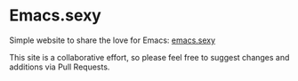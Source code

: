 # Emacs.sexy

Simple website to share the love for Emacs:
[emacs.sexy](http://emacs.sexy)

This site is a collaborative effort, so please feel free to suggest
changes and additions via Pull Requests.
